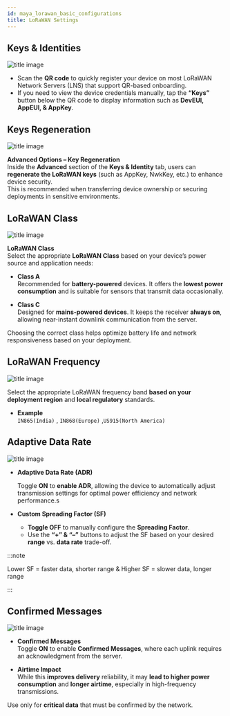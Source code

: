 ```yaml
---
id: maya_lorawan_basic_configurations
title: LoRaWAN Settings
---
```


## Keys & Identities


![title image](./assets/keys.svg)

- Scan the **QR code** to quickly register your device on most LoRaWAN Network Servers (LNS) that support QR-based onboarding.
- If you need to view the device credentials manually, tap the **“Keys”** button below the QR code to display information such as **DevEUI, AppEUI, & AppKey**.


## Keys Regeneration


![title image](./assets/regenerationkeys.svg)

**Advanced Options – Key Regeneration**  
Inside the **Advanced** section of the **Keys & Identity** tab, users can **regenerate the LoRaWAN keys** (such as AppKey, NwkKey, etc.) to enhance device security.  
This is recommended when transferring device ownership or securing deployments in sensitive environments.


## LoRaWAN Class

![title image](./assets/class.svg)

**LoRaWAN Class**  
Select the appropriate **LoRaWAN Class** based on your device’s power source and application needs:

- **Class A**  
  Recommended for **battery-powered** devices. It offers the **lowest power consumption** and is suitable for sensors that transmit data occasionally.
  
- **Class C**  
  Designed for **mains-powered devices**.
  It keeps the receiver **always on**, allowing near-instant downlink communication from the server.  

Choosing the correct class helps optimize battery life and network responsiveness based on your deployment.
  

## LoRaWAN Frequency

![title image](./assets/freq.svg)

Select the appropriate LoRaWAN frequency band **based on your deployment region** and **local regulatory** standards.

- **Example**  
  `IN865(India)` , `IN868(Europe)` ,`US915(North America)`


## Adaptive Data Rate

![title image](./assets/adr.svg)

- **Adaptive Data Rate (ADR)**  

  Toggle **ON** to **enable ADR**, allowing the device to automatically adjust transmission settings for optimal power efficiency and network performance.s

- **Custom Spreading Factor (SF)**  
  - **Toggle OFF** to manually configure the **Spreading Factor**.
  - Use the **“+” & “–”** buttons to adjust the SF based on your desired **range** vs. **data rate** trade-off.

:::note

  Lower SF = faster data, shorter range &
  Higher SF = slower data, longer range

:::

## Confirmed Messages

![title image](./assets/confirm_messages.svg)


- **Confirmed Messages**  
  Toggle **ON** to enable **Confirmed Messages**, where each uplink requires an acknowledgment from the server.
  
- **Airtime Impact**  
  While this **improves delivery** reliability, it may **lead to higher power consumption** and **longer airtime**, especially in high-frequency transmissions.

<div class="alert alert--info custom-alert" role="alert">
  Use only for  <strong>critical data</strong>  that must be confirmed by the network.
</div>

